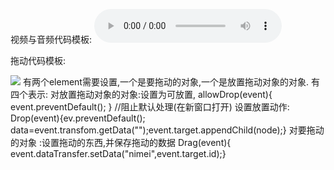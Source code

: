 视频与音频代码模板:
<audio controls= "controls">
    <src="filepath">
    <src="filepath">
</audio>

拖动代码模板:
<div id="drap1" ontrop="allowDrop()" ondragover="allowDrag()">
<img src="nimei.jpg" onstart="Drag()" draggable="true">
有两个element需要设置,一个是要拖动的对象,一个是放置拖动对象的对象.
有四个表示:
对放置拖动对象的对象:设置为可放置,
                        allowDrop(event){ event.preventDefault(); }     //阻止默认处理(在新窗口打开)
                   设置放置动作:
                        Drop(event){ev.preventDefault(); data=event.transfom.getData("");event.target.appendChild(node);}
对要拖动的对象     :设置拖动的东西,并保存拖动的数据
                        Drag(event){ event.dataTransfer.setData("nimei",event.target.id);}




